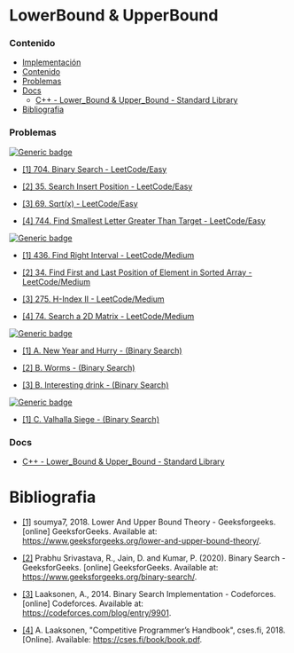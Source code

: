 # LowerBound & UpperBound

### Contenido

* [Implementación](#)
* [Contenido](#contenido)
* [Problemas](#problemas)
* [Docs](#docs)
    * [C++ - Lower_Bound & Upper_Bound - Standard Library](#docs)
* [Bibliografia](#bibliografia)

### Problemas

[![Generic badge](https://img.shields.io/badge/LeetCode-Easy-green.svg)](https://leetcode.com/problemset/algorithms/)

* [[1] 704. Binary Search - LeetCode/Easy](https://leetcode.com/problems/binary-search/)

* [[2] 35. Search Insert Position - LeetCode/Easy](https://leetcode.com/problems/search-insert-position/)

* [[3] 69. Sqrt(x) - LeetCode/Easy](https://leetcode.com/problems/sqrtx/)

* [[4] 744. Find Smallest Letter Greater Than Target - LeetCode/Easy](https://leetcode.com/problems/find-smallest-letter-greater-than-target/)

[![Generic badge](https://img.shields.io/badge/LeetCode-Medium-yellow.svg)](https://leetcode.com/problemset/algorithms/)

* [[1] 436. Find Right Interval - LeetCode/Medium](https://leetcode.com/problems/find-right-interval/)

* [[2] 34. Find First and Last Position of Element in Sorted Array - LeetCode/Medium](https://leetcode.com/problems/find-first-and-last-position-of-element-in-sorted-array/)

* [[3] 275. H-Index II - LeetCode/Medium](https://leetcode.com/problems/h-index-ii/)

* [[4] 74. Search a 2D Matrix - LeetCode/Medium](https://leetcode.com/problems/search-a-2d-matrix/)

[![Generic badge](https://img.shields.io/badge/CodeForces-Easy-green.svg)](https://codeforces.com/problemset?tags=binary%20search)

* [[1] A. New Year and Hurry - (Binary Search)](https://codeforces.com/contest/750/problem/A)

* [[2] B. Worms - (Binary Search)](https://codeforces.com/contest/474/problem/B)

* [[3] B. Interesting drink - (Binary Search)](https://codeforces.com/contest/706/problem/B)


[![Generic badge](https://img.shields.io/badge/CodeForces-Medium-yellow.svg)](https://codeforces.com/problemset?tags=binary%20search)

* [[1] C. Valhalla Siege - (Binary Search)](https://codeforces.com/contest/975/problem/C)

### Docs

* [C++ - Lower_Bound & Upper_Bound - Standard Library](https://github.com/LuisMBaezCo/AlgorithmNotebook/tree/master/Standard%20C%2B%2B/Data%20Structures%20/Lower_Bound%20%26%20Upper_Bound)

# Bibliografia

* [[1]](https://www.geeksforgeeks.org/lower-and-upper-bound-theory/) soumya7, 2018. Lower And Upper Bound Theory - Geeksforgeeks. [online] GeeksforGeeks. Available at: <https://www.geeksforgeeks.org/lower-and-upper-bound-theory/>.

* [[2]](https://www.geeksforgeeks.org/binary-search/) Prabhu Srivastava, R., Jain, D. and Kumar, P. (2020). Binary Search - GeeksforGeeks. [online] GeeksforGeeks. Available at: https://www.geeksforgeeks.org/binary-search/.

* [[3]](https://codeforces.com/blog/entry/9901) Laaksonen, A., 2014. Binary Search Implementation - Codeforces. [online] Codeforces. Available at: <https://codeforces.com/blog/entry/9901>.

* [[4]](https://cses.fi/book/book.pdf) A. Laaksonen, "Competitive Programmer’s Handbook", cses.fi, 2018. [Online]. Available: <https://cses.fi/book/book.pdf>.